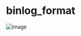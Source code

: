 # binlog_format 

![image](https://github.com/jmetzger/training-mariadb-komplettkurs/assets/1933318/0b2f5fe2-eaef-4f63-acae-e995d481b64d)
